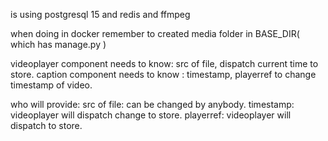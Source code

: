 is using postgresql 15 and redis and ffmpeg

when doing in docker remember to created media folder in BASE_DIR( which has manage.py )



videoplayer component needs to know: src of file, dispatch current time to store.
caption component needs to know : timestamp, playerref to change timestamp of video.

who will provide:
        src of file: can be changed by anybody.
        timestamp: videoplayer will dispatch change to store.
        playerref: videoplayer will dispatch to store.

